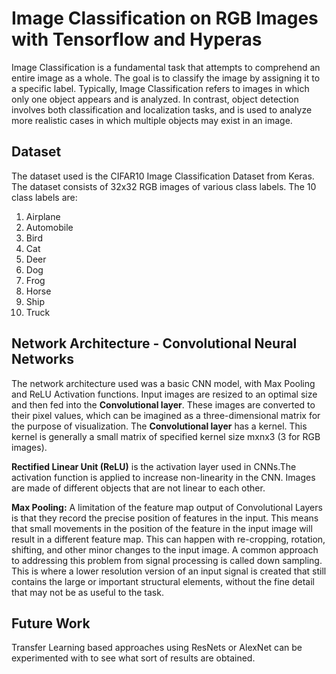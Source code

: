 # Image Classification on RGB Images with Tensorflow and Hyperas
Image Classification is a fundamental task that attempts to comprehend an entire image as a whole. The goal is to classify the image by assigning it to a specific label. Typically, Image Classification refers to images in which only one object appears and is analyzed. In contrast, object detection involves both classification and localization tasks, and is used to analyze more realistic cases in which multiple objects may exist in an image. 

## Dataset

The dataset used is the CIFAR10 Image Classification Dataset from Keras. The dataset consists of 32x32 RGB images of various class labels. The 10 class labels are:

1. Airplane
2. Automobile
3. Bird
4. Cat
5. Deer
6. Dog
7. Frog
8. Horse
9. Ship
10. Truck

## Network Architecture - Convolutional Neural Networks

The network architecture used was a basic CNN model, with Max Pooling and ReLU Activation functions. Input images are resized to an optimal size and then fed into the **Convolutional layer**. These images are converted to their pixel values, which can be imagined as a three-dimensional matrix for the purpose of visualization. The **Convolutional layer** has a kernel. This kernel is generally a small matrix of specified kernel size mxnx3 (3 for RGB images). 
<br>

**Rectified Linear Unit (ReLU)** is the activation layer used in CNNs.The activation function is applied to increase non-linearity in the CNN. Images are made of different objects that are not linear to each other.


**Max Pooling:** A limitation of the feature map output of Convolutional Layers is that they record the precise position of features in the input. This means that small movements in the position of the feature in the input image will result in a different feature map. This can happen with re-cropping, rotation, shifting, and other minor changes to the input image. A common approach to addressing this problem from signal processing is called down sampling. This is where a lower resolution version of an input signal is created that still contains the large or important structural elements, without the fine detail that may not be as useful to the task.

## Future Work

Transfer Learning based approaches using ResNets or AlexNet can be experimented with to see what sort of results are obtained.